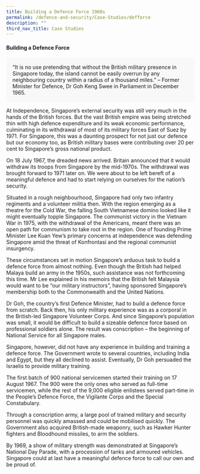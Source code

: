 ```yaml
---
title: Building a Defence Force 1960s
permalink: /defence-and-security/Case-Studies/defforce
description: ""
third_nav_title: Case Studies
---
```


#### Building a Defence Force

<div style="border:0px solid #0505f8;background-color:#f8f8f8;padding:1.2em;">“It is no use pretending that without the British military presence in Singapore today, the island cannot be easily overrun by any neighbouring country within a radius of a thousand miles.” – Former Minister for Defence, Dr Goh Keng Swee in Parliament in December 1965.</div>

At Independence, Singapore’s external security was still very much in the hands of the British forces. But the vast British empire was being stretched thin with high defence expenditure and its weak economic performance, culminating in its withdrawal of most of its military forces East of Suez by 1971. For Singapore, this was a daunting prospect for not just our defence but our economy too, as British military bases were contributing over 20 per cent to Singapore’s gross national product.

On 18 July 1967, the dreaded news arrived. Britain announced that it would withdraw its troops from Singapore by the mid-1970s. The withdrawal was brought forward to 1971 later on. We were about to be left bereft of a meaningful defence and had to start relying on ourselves for the nation’s security. 

Situated in a rough neighbourhood, Singapore had only two infantry regiments and a volunteer militia then. With the region emerging as a theatre for the Cold War, the falling South Vietnamese domino looked like it might eventually topple Singapore. The communist victory in the Vietnam War in 1975, with the withdrawal of the Americans, meant there was an open path for communism to take root in the region. One of founding Prime Minister Lee Kuan Yew’s primary concerns at independence was defending Singapore amid the threat of Konfrontasi and the regional communist insurgency. 

These circumstances set in motion Singapore’s arduous task to build a defence force from almost nothing. Even though the British had helped Malaya build an army in the 1950s, such assistance was not forthcoming this time. Mr Lee explained in his memoirs that the British felt Malaysia would want to be “our military instructors”, having sponsored Singapore’s membership both to the Commonwealth and the United Nations.

Dr Goh, the country’s first Defence Minister, had to build a defence force from scratch. Back then, his only military experience was as a corporal in the British-led Singapore Volunteer Corps. And since Singapore’s population was small, it would be difficult to build a sizeable defence force based on professional soldiers alone. The result was conscription – the beginning of National Service for all Singapore males.

Singapore, however, did not have any experience in building and training a defence force. The Government wrote to several countries, including India and Egypt, but they all declined to assist. Eventually, Dr Goh persuaded the Israelis to provide military training. 

The first batch of 900 national servicemen started their training on 17 August 1967. The 900 were the only ones who served as full-time servicemen, while the rest of the 9,000 eligible enlistees served part-time in the People’s Defence Force, the Vigilante Corps and the Special Constabulary. 

Through a conscription army, a large pool of trained military and security personnel was quickly amassed and could be mobilised quickly. The Government also acquired British-made weaponry, such as Hawker Hunter fighters and Bloodhound missiles, to arm the soldiers.

By 1969, a show of military strength was demonstrated at Singapore’s National Day Parade, with a procession of tanks and armoured vehicles. Singapore could at last have a meaningful defence force to call our own and be proud of.

